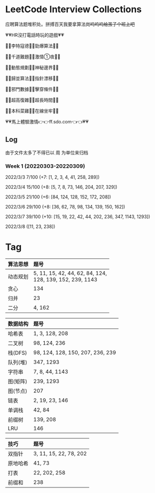 # LeetCode Interview Collections

应聘算法题堆积处。拼搏百天我要拿算法岗~~呜呜呜给孩子个班上吧~~

💗💗HR沒打電話時玩的遊戲💗💗

🧡💛李特寇德💚💙勁爆算法💜🤎

💛💚千道難題💙💜激情①夜🤎🧡

💚💙動態規劃💜🤎神秘邊界🧡💛

💙💜歸並算法🤎🧡指針漂移💛💚

💜🤎邪門數據🧡💛擊穿條件💚💙

🤎🧡超高復雜💛💚超長時間💙💜

🧡💛本科菜雞💚💙在線坐牢💜🤎

💗💗馬上體驗激情👉👉ff.sdo.com👈👈💗💗

## Log

由于文件太多了不得已以 周 为单位来归档

### Week 1 (20220303-20220309)

2022/3/3 7/100 (+7: [1, 2, 3, 4, 41, 258, 289])

2022/3/4 15/100 (+8: [5, 7, 8, 73, 146, 204, 207, 329])

2022/3/5 21/100 (+6: [84, 124, 128, 152, 172, 208])

2022/3/6 29/100 (+8: [36, 62, 78, 98, 134, 139, 150, 162])

2022/3/7 39/100 (+10: [15, 19, 22, 42, 44, 202, 236, 347, 1143, 1293])

2022/3/8 ([11, 23, 238])

# Tag

| 算法思想 | 题号 |
| :--- | :--- |
| 动态规划 | 5, 11, 15, 42, 44, 62, 84, 124, <br>128, 139, 152, 239, 1143 |
| 贪心 | 134 |
| 归并 | 23 |
| 二分 | 4, 162 |

| 数据结构 | 题号 |
| :--- | :--- |
| 哈希表 | 1, 3, 128, 208 |
| 二叉树 | 98, 124, 236 |
| 栈(DFS) | 98, 124, 128, 150, 207, 236, 239 |
| 队列(堆) | 347, 1293 |
| 字符串 | 7, 8, 44, 1143 |
| 图(矩阵) | 239, 1293 |
| 图(节点) | 207 |
| 链表 | 2, 19, 23, 146 |
| 单调栈 | 42, 84 |
| 前缀树 | 139, 208 |
| LRU | 146 |

| 技巧 | 题号 |
| :--- | :--- |
| 双指针 | 3, 11, 15, 22, 78, 202 |
| 原地哈希 | 41, 73 |
| 打表 | 22, 202, 258 |
| 前缀和 | 238 |
